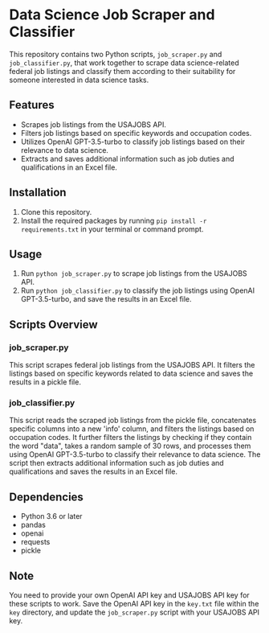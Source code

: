 

# **Data Science Job Scraper and Classifier**

This repository contains two Python scripts, `job_scraper.py` and `job_classifier.py`, that work together to scrape data science-related federal job listings and classify them according to their suitability for someone interested in data science tasks.


## **Features**



* Scrapes job listings from the USAJOBS API.
* Filters job listings based on specific keywords and occupation codes.
* Utilizes OpenAI GPT-3.5-turbo to classify job listings based on their relevance to data science.
* Extracts and saves additional information such as job duties and qualifications in an Excel file.


## **Installation**



1. Clone this repository.
2. Install the required packages by running `pip install -r requirements.txt` in your terminal or command prompt.


## **Usage**



1. Run `python job_scraper.py` to scrape job listings from the USAJOBS API.
2. Run `python job_classifier.py` to classify the job listings using OpenAI GPT-3.5-turbo, and save the results in an Excel file.


## **Scripts Overview**


### **job_scraper.py**

This script scrapes federal job listings from the USAJOBS API. It filters the listings based on specific keywords related to data science and saves the results in a pickle file.


### **job_classifier.py**

This script reads the scraped job listings from the pickle file, concatenates specific columns into a new 'info' column, and filters the listings based on occupation codes. It further filters the listings by checking if they contain the word "data", takes a random sample of 30 rows, and processes them using OpenAI GPT-3.5-turbo to classify their relevance to data science. The script then extracts additional information such as job duties and qualifications and saves the results in an Excel file.


## **Dependencies**



* Python 3.6 or later
* pandas
* openai
* requests
* pickle


## **Note**

You need to provide your own OpenAI API key and USAJOBS API key for these scripts to work. Save the OpenAI API key in the `key.txt` file within the `key` directory, and update the `job_scraper.py` script with your USAJOBS API key.
